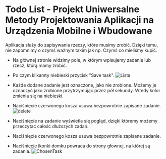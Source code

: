 # Todo List - Projekt Uniwersalne Metody Projektowania Aplikacji na Urządzenia Mobilne i Wbudowane

Aplikacja służy do zapisywania rzeczy, które musimy zrobić. Dzięki temu, nie zapomnimy o czymś ważnym takim jak np. Czymś co mieliśmy kupić.

- Na głównej stronie widzimy pole, w którym wpisujemy zadanie lub rzecz, którą mamy zrobić. 
- Po czym klikamty niebieski przycisk "Save task".
![Lista](https://github.com/Siiwson/ToDoApp/assets/72451564/161395c9-d83b-494b-93be-a54936d7168b)

- Każde dodane zadanie jest oznaczone, jako nie zrobione. Możemy je oznaczyć jako zrobione przytrzymując przez pół sekundy. Wtedy kolor zmienia się na niebieski.
- Naciśnięcie czerwonego kosza usuwa bezpowrotnie zapisane zadanie.
![delete](https://github.com/Siiwson/ToDoApp/assets/72451564/7f7fc8b2-cd2c-4e32-9384-a3c5e84f0aa6)

- Naciśnięcie na zadanie wyświetla się pogląd, dzięki któremy możemy przeczytać całość dłuższych zadań.
- Naciśnięcie czerwonego kosza usuwa bezpowrotnie zapisane zadanie.
- Naciśnięcie ikonki domku powraca do strony głownej, na której są zadania.
![ChosenTask](https://github.com/Siiwson/ToDoApp/assets/72451564/670bb27b-0bfe-445b-9ffb-6a9c6d1e8541)
